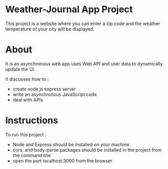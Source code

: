 # Weather-Journal App Project
This project is a website where you can enter a zip code and the weather temperature of your city will be displayed.

# About
It is an asynchronous web app uses Web API and user data to dynamically update the UI. 

It discusses how to :
   - create node.js express server
   - write an asynchronous JavaScript code
   - deal with APIs

# Instructions
To run this project :
   - Node and Express should be installed on your machine
   - cors, and body-parse packages should be installed in the project from the command line
   - open the port localhost:3000 from the browser
